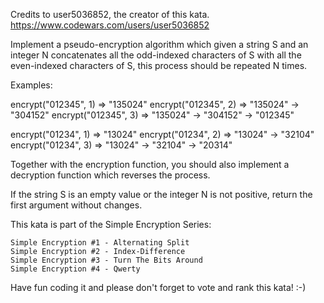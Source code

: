 Credits to user5036852, the creator of this kata. https://www.codewars.com/users/user5036852


Implement a pseudo-encryption algorithm which given a string S and an integer N concatenates all the odd-indexed characters of S with all the even-indexed characters of S, this process should be repeated N times.

Examples:

encrypt("012345", 1)  =>  "135024"
encrypt("012345", 2)  =>  "135024"  ->  "304152"
encrypt("012345", 3)  =>  "135024"  ->  "304152"  ->  "012345"

encrypt("01234", 1)  =>  "13024"
encrypt("01234", 2)  =>  "13024"  ->  "32104"
encrypt("01234", 3)  =>  "13024"  ->  "32104"  ->  "20314"

Together with the encryption function, you should also implement a decryption function which reverses the process.

If the string S is an empty value or the integer N is not positive, return the first argument without changes.

This kata is part of the Simple Encryption Series:

    Simple Encryption #1 - Alternating Split
    Simple Encryption #2 - Index-Difference
    Simple Encryption #3 - Turn The Bits Around
    Simple Encryption #4 - Qwerty

Have fun coding it and please don't forget to vote and rank this kata! :-)

